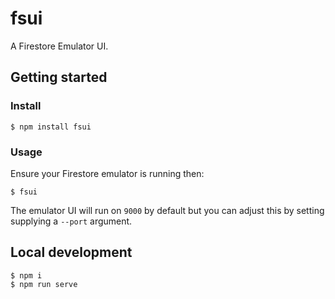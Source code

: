 # fsui

A Firestore Emulator UI.

## Getting started

### Install

```
$ npm install fsui
```

### Usage

Ensure your Firestore emulator is running then:

```
$ fsui
```

The emulator UI will run on `9000` by default but you can adjust this by setting supplying a `--port` argument.

## Local development

```
$ npm i
$ npm run serve
```
